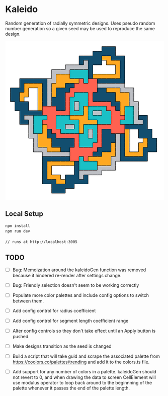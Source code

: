 # Kaleido

Random generation of radially symmetric designs. Uses pseudo random number generation so a given seed may be used to reproduce the same design.

![alt text](https://github.com/JoeTheDave/kaleido/blob/master/example.png)

## Local Setup

```sh
npm install
npm run dev

// runs at http://localhost:3005
```

## TODO

- [ ] Bug: Memoization around the kaleidoGen function was removed because it hindered re-render after settings change.
- [ ] Bug: Friendly selection doesn't seem to be working correctly

- [ ] Populate more color palettes and include config options to switch between them.
- [ ] Add config control for radius coefficient
- [ ] Add config control for segment length coefficient range
- [ ] Alter config controls so they don't take effect until an Apply button is pushed.
- [ ] Make designs transition as the seed is changed
- [ ] Build a script that will take guid and scrape the associated palette from https://coolors.co/palettes/trending and add it to the colors.ts file.
- [ ] Add support for any number of colors in a palette. kaleidoGen should not revert to 0, and when drawing the data to screen CellElement will use modulus operator to loop back around to the beginnning of the palette whenever it passes the end of the palette length.
